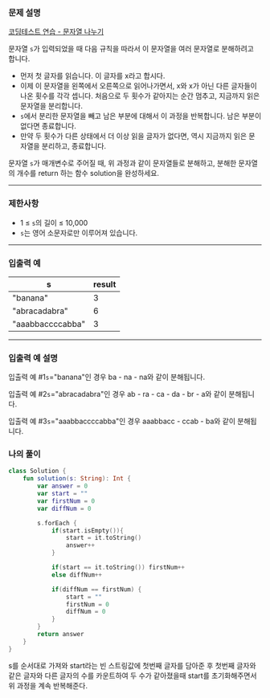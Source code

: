 ### **문제 설명**

[코딩테스트 연습 - 문자열 나누기](https://school.programmers.co.kr/learn/courses/30/lessons/140108)

문자열 `s`가 입력되었을 때 다음 규칙을 따라서 이 문자열을 여러 문자열로 분해하려고 합니다.

- 먼저 첫 글자를 읽습니다. 이 글자를 x라고 합시다.
- 이제 이 문자열을 왼쪽에서 오른쪽으로 읽어나가면서, x와 x가 아닌 다른 글자들이 나온 횟수를 각각 셉니다. 처음으로 두 횟수가 같아지는 순간 멈추고, 지금까지 읽은 문자열을 분리합니다.
- `s`에서 분리한 문자열을 빼고 남은 부분에 대해서 이 과정을 반복합니다. 남은 부분이 없다면 종료합니다.
- 만약 두 횟수가 다른 상태에서 더 이상 읽을 글자가 없다면, 역시 지금까지 읽은 문자열을 분리하고, 종료합니다.

문자열 `s`가 매개변수로 주어질 때, 위 과정과 같이 문자열들로 분해하고, 분해한 문자열의 개수를 return 하는 함수 solution을 완성하세요.

---

### 제한사항

- 1 ≤ `s`의 길이 ≤ 10,000
- `s`는 영어 소문자로만 이루어져 있습니다.

---

### 입출력 예

| s | result |
| --- | --- |
| "banana" | 3 |
| "abracadabra" | 6 |
| "aaabbaccccabba" | 3 |

---

### 입출력 예 설명

입출력 예 #1`s`="banana"인 경우 ba - na - na와 같이 분해됩니다.

입출력 예 #2`s`="abracadabra"인 경우 ab - ra - ca - da - br - a와 같이 분해됩니다.

입출력 예 #3`s`="aaabbaccccabba"인 경우 aaabbacc - ccab - ba와 같이 분해됩니다.

### 나의 풀이

```kotlin
class Solution {
    fun solution(s: String): Int {
        var answer = 0
        var start = ""
        var firstNum = 0
        var diffNum = 0

        s.forEach {
            if(start.isEmpty()){
                start = it.toString()
                answer++
            }

            if(start == it.toString()) firstNum++
            else diffNum++

            if(diffNum == firstNum) {
                start = ""
                firstNum = 0
                diffNum = 0
            }
        }
        return answer
    }
}
```
s를 순서대로 가져와 start라는 빈 스트링값에 첫번째 글자를 담아준 후 첫번째 글자와 같은 글자와 다른 글자의 수를 카운트하여 두 수가 같아졌을때 start를 초기화해주면서 위 과정을 계속 반복해준다.